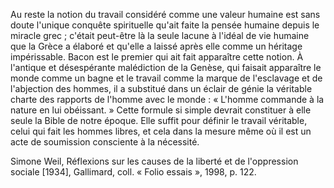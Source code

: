 Au reste la notion du travail considéré comme une valeur humaine est sans doute l'unique conquête spirituelle qu'ait faite la pensée humaine depuis le miracle grec ; c'était peut-être là la seule lacune à l'idéal de vie humaine que la Grèce a élaboré et qu'elle a laissé après elle comme un héritage impérissable. Bacon est le premier qui ait fait apparaître cette notion. À l'antique et désespérante malédiction de la Genèse, qui faisait apparaître le monde comme un bagne et le travail comme la marque de l'esclavage et de l'abjection des hommes, il a substitué dans un éclair de génie la véritable charte des rapports de l'homme avec le monde : « L'homme commande à la nature en lui obéissant. » Cette formule si simple devrait constituer à elle seule la Bible de notre époque. Elle suffit pour définir le travail véritable, celui qui fait les hommes libres, et cela dans la mesure même où il est un acte de soumission consciente à la nécessité.

Simone Weil, Réflexions sur les causes de la liberté et de l'oppression sociale [1934], Gallimard, coll. « Folio essais », 1998, p. 122.
